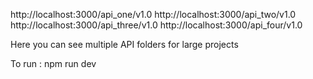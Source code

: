 http://localhost:3000/api_one/v1.0
http://localhost:3000/api_two/v1.0
http://localhost:3000/api_three/v1.0
http://localhost:3000/api_four/v1.0


Here you can see multiple API folders for large projects

To run : npm run dev
